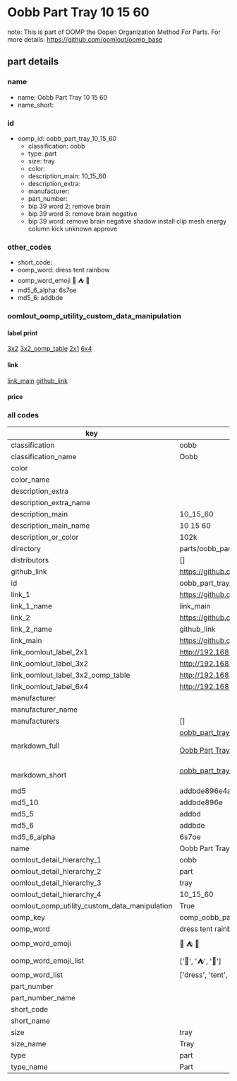 # Oobb Part Tray 10 15 60  

note: This is part of OOMP the Oopen Organization Method For Parts. For more details: https://github.com/oomlout/oomp_base

##  part details





### name
* name: Oobb Part Tray 10 15 60
* name_short: 
### id
* oomp_id: oobb_part_tray_10_15_60
  * classification: oobb
  * type: part
  * size: tray
  * color: 
  * description_main: 10_15_60
  * description_extra: 
  * manufacturer: 
  * part_number: 
  * bip 39 word 2: remove brain
  * bip 39 word 3: remove brain negative
  * bip 39 word: remove brain negative shadow install clip mesh energy column kick unknown approve

### other_codes
* short_code: 
* oomp_word: dress tent rainbow
* oomp_word_emoji :dress: :tent: :rainbow:
* md5_6_alpha: 6s7oe
* md5_6: addbde






### oomlout_oomp_utility_custom_data_manipulation
#### label print
[3x2](http://192.168.1.245:1112/?label=oomp%206s7oe)
[3x2_oomp_table](http://192.168.1.107:1112/?label=oomp%206s7oe)
[2x1](http://192.168.1.242:1112/?label=oomp%206s7oe)
[6x4](http://192.168.1.55:1112/?label=oomp%206s7oe)    

#### link

[link_main](https://github.com/oomlout/oomlout_oomp_current_version_messy/tree/main/parts/oobb_part_tray_10_15_60) [github_link](https://github.com/oomlout/oomlout_oomp_part_src/tree/main/parts/oobb_part_tray_10_15_60)                             

#### price







### all codes 
| key | value |  
| --- | --- |  
| classification | oobb |  
| classification_name | Oobb |  
| color |  |  
| color_name |  |  
| description_extra |  |  
| description_extra_name |  |  
| description_main | 10_15_60 |  
| description_main_name | 10 15 60 |  
| description_or_color | 102k |  
| directory | parts/oobb_part_tray_10_15_60 |  
| distributors | [] |  
| github_link | https://github.com/oomlout/oomlout_oomp_part_src/tree/main/parts/oobb_part_tray_10_15_60 |  
| id | oobb_part_tray_10_15_60 |  
| link_1 | https://github.com/oomlout/oomlout_oomp_current_version_messy/tree/main/parts/oobb_part_tray_10_15_60 |  
| link_1_name | link_main |  
| link_2 | https://github.com/oomlout/oomlout_oomp_part_src/tree/main/parts/oobb_part_tray_10_15_60 |  
| link_2_name | github_link |  
| link_main | https://github.com/oomlout/oomlout_oomp_current_version_messy/tree/main/parts/oobb_part_tray_10_15_60 |  
| link_oomlout_label_2x1 | http://192.168.1.242:1112/?label=oomp%206s7oe |  
| link_oomlout_label_3x2 | http://192.168.1.245:1112/?label=oomp%206s7oe |  
| link_oomlout_label_3x2_oomp_table | http://192.168.1.107:1112/?label=oomp%206s7oe |  
| link_oomlout_label_6x4 | http://192.168.1.55:1112/?label=oomp%206s7oe |  
| manufacturer |  |  
| manufacturer_name |  |  
| manufacturers | [] |  
| markdown_full | [oobb_part_tray_10_15_60](https://github.com/oomlout/oomlout_oomp_current_version_messy/tree/main/parts/oobb_part_tray_10_15_60)<br>[](https://github.com/oomlout/oomlout_oomp_current_version_messy/tree/main/parts/oobb_part_tray_10_15_60)<br>[Oobb Part Tray 10 15 60](https://github.com/oomlout/oomlout_oomp_current_version_messy/tree/main/parts/oobb_part_tray_10_15_60)<br><br> |  
| markdown_short | [oobb_part_tray_10_15_60](https://github.com/oomlout/oomlout_oomp_current_version_messy/tree/main/parts/oobb_part_tray_10_15_60)<br><br> |  
| md5 | addbde896e4a1178ad3abc4d27c6bdaf |  
| md5_10 | addbde896e |  
| md5_5 | addbd |  
| md5_6 | addbde |  
| md5_6_alpha | 6s7oe |  
| name | Oobb Part Tray 10 15 60 |  
| oomlout_detail_hierarchy_1 | oobb |  
| oomlout_detail_hierarchy_2 | part |  
| oomlout_detail_hierarchy_3 | tray |  
| oomlout_detail_hierarchy_4 | 10_15_60 |  
| oomlout_oomp_utility_custom_data_manipulation | True |  
| oomp_key | oomp_oobb_part_tray_10_15_60 |  
| oomp_word | dress tent rainbow |  
| oomp_word_emoji | :dress: :tent: :rainbow: |  
| oomp_word_emoji_list | [':dress:', ':tent:', ':rainbow:'] |  
| oomp_word_list | ['dress', 'tent', 'rainbow'] |  
| part_number |  |  
| part_number_name |  |  
| short_code |  |  
| short_name |  |  
| size | tray |  
| size_name | Tray |  
| type | part |  
| type_name | Part |  
